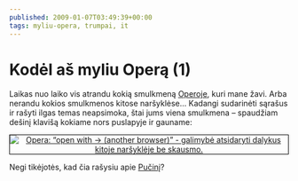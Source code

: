 ```yaml
---
published: 2009-01-07T03:49:39+00:00
tags: myliu-opera, trumpai, it
---
```


# Kodėl aš myliu Operą (1)

<p>Laikas nuo laiko vis atrandu kokią smulkmeną <a href="http://www.opera.com">Operoje</a>, kuri mane žavi. Arba nerandu kokios smulkmenos kitose naršyklėse… Kadangi sudarinėti sąrašus ir rašyti ilgas temas neapsimoka, štai jums viena smulkmena – spaudžiam dešinį klavišą kokiame nors puslapyje ir gauname:</p>
<p style="text-align:center;"><a href="https://www.dominykas.lt/attachments/2009/01/opera-open-with-another-browser.html" rel="attachment wp-att-71" title="Opera: “open with -> (another browser)” - falimybė atsidaryti dalykus kitoje naršyklėje be skausmo."><img src="https://www.dominykas.lt/uploads/2009/01/opera-open-with.png" alt="Opera: “open with -> (another browser)” - galimybė atsidaryti dalykus kitoje naršyklėje be skausmo." style="border:1px solid #000;"></a></p>
<p>Negi tikėjotės, kad čia rašysiu apie <a href="http://lt.wikipedia.org/wiki/Giacomo_Puccini">Pučinį</a>?</p>